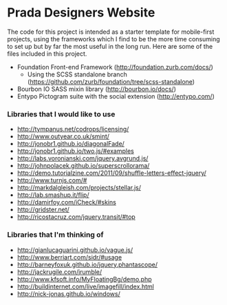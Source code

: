 # Prada Designers Website

The code for this project is intended as a starter template for mobile-first projects, using the frameworks which I find to be the more time consuming to set up but by far the most useful in the long run.  Here are some of the files included in this project.
* Foundation Front-end Framework (http://foundation.zurb.com/docs/)
	* Using the SCSS standalone branch (https://github.com/zurb/foundation/tree/scss-standalone)
* Bourbon IO SASS mixin library (http://bourbon.io/docs/)
* Entypo Pictogram suite with the social extension (http://entypo.com/)

### Libraries that I would like to use
* http://tympanus.net/codrops/licensing/
* http://www.outyear.co.uk/smint/
* http://jonobr1.github.io/diagonalFade/
* http://jonobr1.github.io/two.js/#examples
* http://labs.voronianski.com/jquery.avgrund.js/
* http://johnpolacek.github.io/superscrollorama/
* http://demo.tutorialzine.com/2011/09/shuffle-letters-effect-jquery/
* http://www.turnjs.com/#
* http://markdalgleish.com/projects/stellar.js/
* http://lab.smashup.it/flip/
* http://damirfoy.com/iCheck/#skins
* http://gridster.net/
* http://ricostacruz.com/jquery.transit/#top


### Libraries that I'm thinking of
* http://gianlucaguarini.github.io/vague.js/
* http://www.berriart.com/sidr/#usage
* http://barneyfoxuk.github.io/jquery.phantascope/
* http://jackrugile.com/jrumble/
* http://www.kfsoft.info/MyFloatingBg/demo.php
* http://buildinternet.com/live/imagefill/index.html
* http://nick-jonas.github.io/windows/
